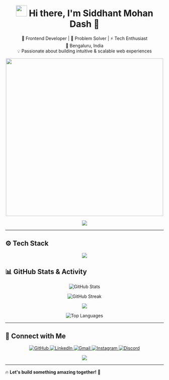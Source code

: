 <!-- Animated Greetings -->
<h1 align="center">
  <img src="https://media.giphy.com/media/hvRJCLFzcasrR4ia7z/giphy.gif" width="35px"> Hi there, I'm Siddhant Mohan Dash 👋
</h1>

<p align="center">
  🚀 Frontend Developer | 🎯 Problem Solver | ⚡ Tech Enthusiast  
  <br>📍 Bengaluru, India  
  <br>💡 Passionate about building intuitive & scalable web experiences
</p>

<!-- Animated Developer GIF -->
<p align="center">
  <img src="https://cdn.dribbble.com/users/1162077/screenshots/3848914/programmer.gif" width="500" />
</p>

<!-- Typing Animation -->
<p align="center">
  <img src="https://readme-typing-svg.herokuapp.com?font=Fira+Code&size=22&pause=1000&color=36BCF7&width=435&lines=Love+React.js+and+JavaScript;Tech+Enthusiast+%F0%9F%9A%80">
</p>

---

## ⚙️ Tech Stack
<p align="center">
  <img src="https://skillicons.dev/icons?i=html,css,javascript,react,bootstrap,nodejs,git,figma,linux" />
</p>

<!-- GitHub Stats -->
## 📊 GitHub Stats & Activity
<p align="center">
  <img src="https://github-readme-stats.vercel.app/api?username=Siddhant-ani&show_icons=true&theme=radical&count_private=true" alt="GitHub Stats" />
</p>

<p align="center">
  <img src="https://github-readme-streak-stats.herokuapp.com/?user=Siddhant-ani&theme=radical" alt="GitHub Streak" />
</p>

<p align="center">
  <img src="https://github-profile-summary-cards.vercel.app/api/cards/profile-details?username=Siddhant-ani&theme=radical" />
</p>

<p align="center">
  <img src="https://github-readme-stats.vercel.app/api/top-langs/?username=Siddhant-ani&layout=compact&theme=radical" alt="Top Languages" />
</p>

---

## 🔗 Connect with Me  
<p align="center">
  <a href="https://github.com/Siddhant-ani" target="_blank">
    <img src="https://img.shields.io/badge/GitHub-000?style=for-the-badge&logo=github&logoColor=white" alt="GitHub" />
  </a>
  <a href="https://www.linkedin.com/in/siddhant-mohan-dash" target="_blank">
    <img src="https://img.shields.io/badge/LinkedIn-0077B5?style=for-the-badge&logo=linkedin&logoColor=white" alt="LinkedIn" />
  </a>
  <a href="mailto:siddhantdash1212@gmail.com" target="_blank">
    <img src="https://img.shields.io/badge/Gmail-EA4335?style=for-the-badge&logo=gmail&logoColor=white" alt="Gmail" />
  </a>
  <a href="https://www.instagram.com/_._siddhant._._/" target="_blank">
    <img src="https://img.shields.io/badge/Instagram-E4405F?style=for-the-badge&logo=instagram&logoColor=white" alt="Instagram" />
  </a>
  <a href="https://discord.com" target="_blank">
    <img src="https://img.shields.io/badge/Discord-5865F2?style=for-the-badge&logo=discord&logoColor=white" alt="Discord" />
  </a>
</p>

<p align="center">
  <img src="https://readme-typing-svg.herokuapp.com?font=Fira+Code&size=20&pause=1000&color=F7B42C&width=500&lines=%E2%AC%85+%E2%AC%85+%E2%AC%85+Click+to+Connect!">
</p>

---

🔥 **Let's build something amazing together!** 🚀
